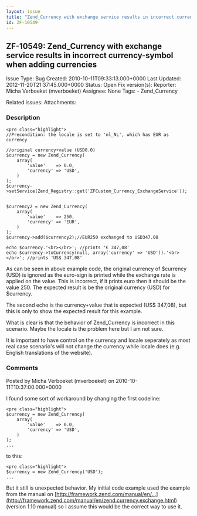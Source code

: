 ```yaml
---
layout: issue
title: "Zend_Currency with exchange service results in incorrect currency-symbol when adding currencies"
id: ZF-10549
---
```


ZF-10549: Zend\_Currency with exchange service results in incorrect currency-symbol when adding currencies
----------------------------------------------------------------------------------------------------------

 Issue Type: Bug Created: 2010-10-11T09:33:13.000+0000 Last Updated: 2012-11-20T21:37:45.000+0000 Status: Open Fix version(s): 
 Reporter:  Micha Verboeket (mverboeket)  Assignee:  None  Tags: - Zend\_Currency
 
 Related issues: 
 Attachments: 
### Description

 
    <pre class="highlight">
    //Precondition: the locale is set to 'nl_NL', which has EUR as currency
    
    //original currency+value (USD0.0)
    $currency = new Zend_Currency(
        array(
            'value'    => 0.0,
            'currency' => 'USD',
        )
    );
    $currency->setService(Zend_Registry::get('ZFCustom_Currency_ExchangeService')); 
    
    
    $currency2 = new Zend_Currency(
        array(
            'value'    => 250,
            'currency' => 'EUR',
        )
    );
    $currency->add($currency2);//EUR250 exchanged to USD347.08
    
    echo $currency.'<br></br>'; //prints '€ 347,08'
    echo $currency->toCurrency(null, array('currency' => 'USD')).'<br></br>'; //prints 'US$ 347,08'


As can be seen in above example code, the original currency of $currency (USD) is ignored as the euro-sign is printed while the exchange rate is applied on the value. This is incorrect, if it prints euro then it should be the value 250. The expected result is be the original currency (USD) for $currency.

The second echo is the currency+value that is expected (US$ 347,08), but this is only to show the expected result for this example.

What is clear is that the behavior of Zend\_Currency is incorrect in this scenario. Maybe the locale is the problem here but I am not sure.

It is important to have control on the currency and locale seperately as most real case scenario's will not change the currency while locale does (e.g. English translations of the website).

 

 

### Comments

Posted by Micha Verboeket (mverboeket) on 2010-10-11T10:37:00.000+0000

I found some sort of workaround by changing the first codeline:

 
    <pre class="highlight">
    $currency = new Zend_Currency(
        array(
            'value'    => 0.0,
            'currency' => 'USD',
        )
    );
    ...


to this:

 
    <pre class="highlight">
    $currency = new Zend_Currency('USD');
    ...


But it still is unexpected behavior. My initial code example used the example from the manual on [http://framework.zend.com/manual/en/…](http://framework.zend.com/manual/en/zend.currency.exchange.html) (version 1.10 manual) so I assume this would be the correct way to use it.

 

 